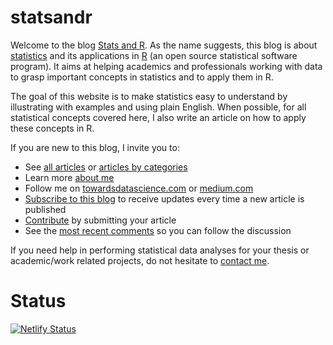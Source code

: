 # statsandr

Welcome to the blog [Stats and R](https://www.statsandr.com/). As the name suggests, this blog is about [statistics](https://www.statsandr.com/tags/statistics/) and its applications in [R](https://www.statsandr.com/tags/r/) (an open source statistical software program). It aims at helping academics and professionals working with data to grasp important concepts in statistics and to apply them in R.

The goal of this website is to make statistics easy to understand by illustrating with examples and using plain English. When possible, for all statistical concepts covered here, I also write an article on how to apply these concepts in R.

If you are new to this blog, I invite you to:

* See [all articles](https://www.statsandr.com/blog/) or [articles by categories](https://www.statsandr.com/tags/)
* Learn more [about me](https://www.statsandr.com/about/)
* Follow me on [towardsdatascience.com](https://towardsdatascience.com/@ant.soetewey) or [medium.com](https://medium.com/@ant.soetewey)
* [Subscribe to this blog](https://www.statsandr.com/subscribe/) to receive updates every time a new article is published
* [Contribute](https://www.statsandr.com/contribute/) by submitting your article
* See the [most recent comments](https://www.statsandr.com/recent-comments/) so you can follow the discussion

If you need help in performing statistical data analyses for your thesis or academic/work related projects, do not hesitate to [contact me](https://www.statsandr.com/contact/).

# Status

[![Netlify Status](https://api.netlify.com/api/v1/badges/8ef22d4a-c312-4c44-a02d-06db75dc8c6f/deploy-status)](https://app.netlify.com/sites/statsandr/deploys)